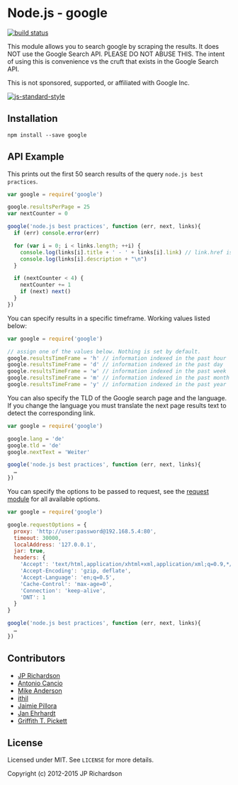 Node.js - google
=====================

[![build status](https://secure.travis-ci.org/jprichardson/node-google.png)](http://travis-ci.org/jprichardson/node-google)

This module allows you to search google by scraping the results. It does NOT use the Google Search API. PLEASE DO NOT ABUSE THIS. The intent of using this is convenience vs the cruft that exists in the Google Search API.

This is not sponsored, supported, or affiliated with Google Inc.

[![js-standard-style](https://raw.githubusercontent.com/feross/standard/master/badge.png)](https://github.com/feross/standard)


Installation
------------

    npm install --save google



API Example
-------

This prints out the first 50 search results of the query `node.js best practices`.

```js
var google = require('google')

google.resultsPerPage = 25
var nextCounter = 0

google('node.js best practices', function (err, next, links){
  if (err) console.error(err)

  for (var i = 0; i < links.length; ++i) {
    console.log(links[i].title + ' - ' + links[i].link) // link.href is an alias for link.link
    console.log(links[i].description + "\n")
  }

  if (nextCounter < 4) {
    nextCounter += 1
    if (next) next()
  }
})
```

You can specify results in a specific timeframe. Working values listed below:

```js
var google = require('google')

// assign one of the values below. Nothing is set by default.
google.resultsTimeFrame = 'h' // information indexed in the past hour
google.resultsTimeFrame = 'd' // information indexed in the past day
google.resultsTimeFrame = 'w' // information indexed in the past week
google.resultsTimeFrame = 'm' // information indexed in the past month
google.resultsTimeFrame = 'y' // information indexed in the past year
```

You can also specify the TLD of the Google search page and the language.
If you change the language you must translate the next page results text to detect the corresponding link.

```js
var google = require('google')

google.lang = 'de'
google.tld = 'de'
google.nextText = 'Weiter'

google('node.js best practices', function (err, next, links){
  …
})
```

You can specify the options to be passed to request, see the [request module](https://github.com/request/request) for all available options.

```js
var google = require('google')

google.requestOptions = {
  proxy: 'http://user:password@192.168.5.4:80',
  timeout: 30000,
  localAddress: '127.0.0.1',
  jar: true,
  headers: {
    'Accept': 'text/html,application/xhtml+xml,application/xml;q=0.9,*/*;q=0.8',
    'Accept-Encoding': 'gzip, deflate',
    'Accept-Language': 'en;q=0.5',
    'Cache-Control': 'max-age=0',
    'Connection': 'keep-alive',
    'DNT': 1
  }
}

google('node.js best practices', function (err, next, links){
  …
})
```


Contributors
------------

* [JP Richardson](https://github.com/jprichardson)
* [Antonio Cancio](https://github.com/cancio)
* [Mike Anderson](https://github.com/cambridgemike)
* [ithil](https://github.com/ithil)
* [Jaimie Pillora](https://github.com/jpillora)
* [Jan Ehrhardt](https://github.com/jehrhardt)
* [Griffith T. Pickett](https://github.com/tpickett)


License
-------

Licensed under MIT. See `LICENSE` for more details.

Copyright (c) 2012-2015 JP Richardson

